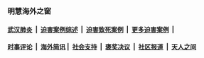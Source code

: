 
### 明慧海外之窗

####  [武汉肺炎](indexes/365.md?t=02221100) &nbsp;|&nbsp;  [迫害案例综述](indexes/328.md?t=02221100) &nbsp;|&nbsp; [迫害致死案例](indexes/277.md?t=02221100)  &nbsp;|&nbsp; [更多迫害案例](indexes/81.md?t=02221100)  &nbsp;|&nbsp; 
####  [时事评论](indexes/19.md?t=02221100) &nbsp;|&nbsp; [海外简讯](indexes/245.md?t=02221100)&nbsp;|&nbsp;  [社会支持](indexes/140.md?t=02221100) &nbsp;|&nbsp; [褒奖决议](indexes/282.md?t=02221100) &nbsp;|&nbsp; [社区报道](indexes/91.md?t=02221100)  &nbsp;|&nbsp; [天人之间](indexes/78.md?t=02221100) 

